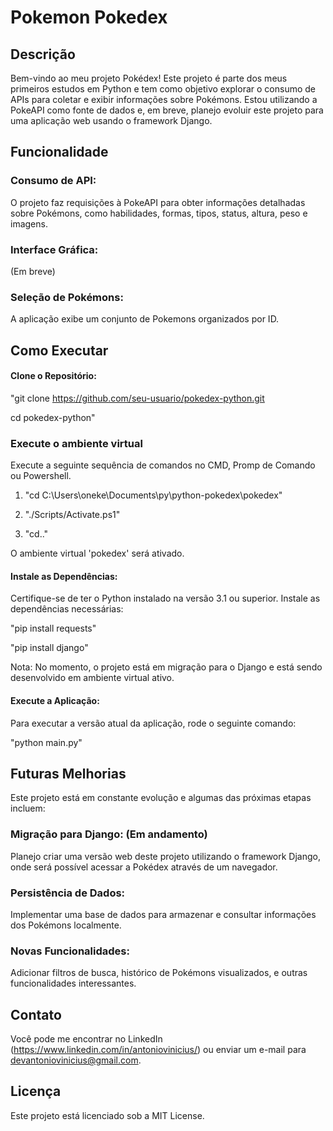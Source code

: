 # Pokemon Pokedex

## Descrição

Bem-vindo ao meu projeto Pokédex! Este projeto é parte dos meus primeiros estudos em Python e tem como objetivo explorar o consumo de APIs para coletar e exibir informações sobre Pokémons. Estou utilizando a PokeAPI como fonte de dados e, em breve, planejo evoluir este projeto para uma aplicação web usando o framework Django.

## Funcionalidade
### Consumo de API:
O projeto faz requisições à PokeAPI para obter informações detalhadas sobre Pokémons, como habilidades, formas, tipos, status, altura, peso e imagens.

### Interface Gráfica: 
(Em breve)

### Seleção de Pokémons: 
A aplicação exibe um conjunto de Pokemons organizados por ID.

## Como Executar

#### Clone o Repositório:

"git clone https://github.com/seu-usuario/pokedex-python.git

cd pokedex-python"

### Execute o ambiente virtual
Execute a seguinte sequência de comandos no CMD, Promp de Comando ou Powershell.

1. "cd C:\Users\oneke\Documents\py\python-pokedex\pokedex"

2. "./Scripts/Activate.ps1"

3. "cd.."

O ambiente virtual 'pokedex' será ativado.

#### Instale as Dependências:

Certifique-se de ter o Python instalado na versão 3.1 ou superior. Instale as dependências necessárias:

"pip install requests" 

"pip install django"

Nota: No momento, o projeto está em migração para o Django e está sendo desenvolvido em ambiente virtual ativo.

#### Execute a Aplicação:

Para executar a versão atual da aplicação, rode o seguinte comando:

"python main.py"

## Futuras Melhorias

Este projeto está em constante evolução e algumas das próximas etapas incluem:

### Migração para Django: (Em andamento)
Planejo criar uma versão web deste projeto utilizando o framework Django, onde será possível acessar a Pokédex através de um navegador. 

### Persistência de Dados: 
Implementar uma base de dados para armazenar e consultar informações dos Pokémons localmente.

### Novas Funcionalidades: 
Adicionar filtros de busca, histórico de Pokémons visualizados, e outras funcionalidades interessantes.

## Contato

Você pode me encontrar no LinkedIn (https://www.linkedin.com/in/antoniovinicius/) ou enviar um e-mail para devantoniovinicius@gmail.com.

## Licença

Este projeto está licenciado sob a MIT License.

